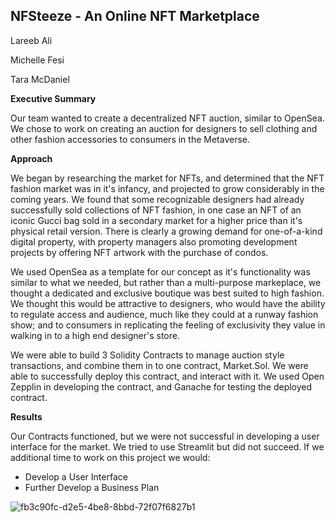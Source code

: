 ## NFSteeze - An Online NFT Marketplace

Lareeb Ali

Michelle Fesi

Tara McDaniel

**Executive Summary**

Our team wanted to create a decentralized NFT auction, similar to OpenSea.  We chose to work on creating an auction for designers to 
sell clothing and other fashion accessories to consumers in the Metaverse.  

**Approach**

We began by researching the market for NFTs, and determined that the NFT fashion market was in it's infancy, and projected to grow considerably in the coming years.  We found that some recognizable designers had already successfully sold collections of NFT fashion, in one case an NFT of an iconic Gucci bag sold in a secondary market for a higher price than it's physical retail version.  There is clearly a growing demand for one-of-a-kind digital property, with property managers also promoting development projects by offering NFT artwork with the purchase of condos.

We used OpenSea as a template for our concept as it's functionality was similar to what we needed, but rather than a multi-purpose markeplace, we thought a dedicated and exclusive boutique was best suited to high fashion.  We thought this would be attractive to designers, who would have the ability to regulate access and audience, much like they could at a runway fashion show; and to consumers in replicating the feeling of exclusivity they value in walking in to a high end designer's store.

We were able to build 3 Solidity Contracts to manage auction style transactions, and combine them in to one contract, Market.Sol.  We were able to successfully deploy this contract, and interact with it.  We used Open Zepplin in developing the contract, and Ganache for testing the deployed contract.

**Results**

Our Contracts functioned, but we were not successful in developing a user interface for the market.  We tried to use Streamlit but did not succeed.  If we additional time to work on this project we would:
  - Develop a User Interface
  - Further Develop a Business Plan
  
  ![fb3c90fc-d2e5-4be8-8bbd-72f07f6827b1](https://user-images.githubusercontent.com/92758869/163504148-205333aa-9cdd-4935-ba5c-05dc60b076ab.png)


